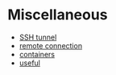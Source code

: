 # Miscellaneous

* [SSH tunnel](tunnel.md)
* [remote connection](remote.md)
* [containers](containers.md)
* [useful](useful.md)
